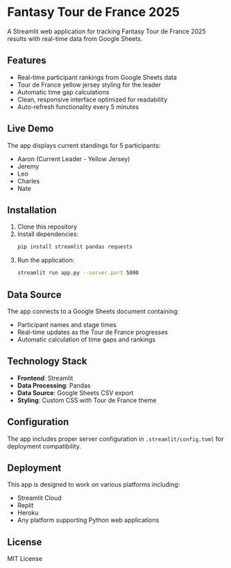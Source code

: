 # Fantasy Tour de France 2025

A Streamlit web application for tracking Fantasy Tour de France 2025 results with real-time data from Google Sheets.

## Features

- Real-time participant rankings from Google Sheets data
- Tour de France yellow jersey styling for the leader
- Automatic time gap calculations
- Clean, responsive interface optimized for readability
- Auto-refresh functionality every 5 minutes

## Live Demo

The app displays current standings for 5 participants:
- Aaron (Current Leader - Yellow Jersey)
- Jeremy
- Leo
- Charles
- Nate

## Installation

1. Clone this repository
2. Install dependencies:
   ```bash
   pip install streamlit pandas requests
   ```
3. Run the application:
   ```bash
   streamlit run app.py --server.port 5000
   ```

## Data Source

The app connects to a Google Sheets document containing:
- Participant names and stage times
- Real-time updates as the Tour de France progresses
- Automatic calculation of time gaps and rankings

## Technology Stack

- **Frontend**: Streamlit
- **Data Processing**: Pandas
- **Data Source**: Google Sheets CSV export
- **Styling**: Custom CSS with Tour de France theme

## Configuration

The app includes proper server configuration in `.streamlit/config.toml` for deployment compatibility.

## Deployment

This app is designed to work on various platforms including:
- Streamlit Cloud
- Replit
- Heroku
- Any platform supporting Python web applications

## License

MIT License